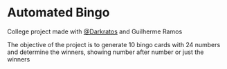 # Automated Bingo

College project made with [@Darkratos](https://github.com/Darkratos) and Guilherme Ramos

The objective of the project is to generate 10 bingo cards with 24 numbers and determine the winners, showing number after number or just the winners  
